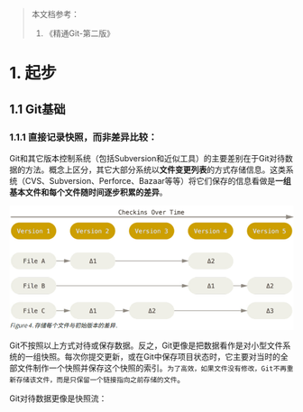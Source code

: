 > 本文档参考：
>
> 1. 《精通Git-第二版》



# 1. 起步



## 1.1 Git基础

### 1.1.1 直接记录快照，而非差异比较：

Git和其它版本控制系统（包括Subversion和近似工具）的主要差别在于Git对待数据的方法。概念上区分，其它大部分系统以**文件变更列表**的方式存储信息。这类系统（CVS、Subversion、Perforce、Bazaar等等）将它们保存的信息看做是**一组基本文件和每个文件随时间逐步积累的差异**。

![image-20210604171505056](images/Git使用详解/image-20210604171505056.png)

Git不按照以上方式对待或保存数据。反之，Git更像是把数据看作是对小型文件系统的一组快照。每次你提交更新，或在Git中保存项目状态时，它主要对当时的全部文件制作一个快照并保存这个快照的索引。`为了高效，如果文件没有修改，Git不再重新存储该文件，而是只保留一个链接指向之前存储的文件`。

Git对待数据更像是快照流：





































